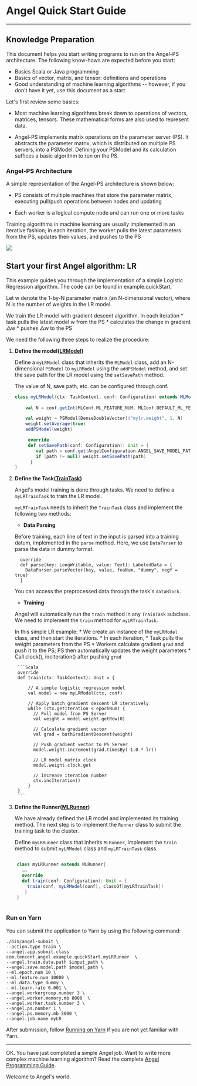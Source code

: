 # Angel Quick Start Guide

---

## Knowledge Preparation

This document helps you start writing programs to run on the Angel-PS architecture. The following know-hows are expected before you start:
  
* Basics Scala or Java programming
* Basics of vector, matrix, and tensor: definitions and operations
* Good understanding of machine learning algorithms -- however, if you don't have it yet, use this document as a start

Let's first review some basics:

* Most machine learning algorithms break down to operations of vectors, matrices, tensors. These mathematical forms are also used to represent data. 

* Angel-PS implements matrix operations on the parameter server (PS). It abstracts the parameter matrix, which is distributed on multiple PS servers, into a PSModel. Defining your PSModel and its calculation suffices a basic algorithm to run on the PS.
  

### Angel-PS Architecture

A simple representation of the Angel-PS architecture is shown below:

* PS consists of multiple machines that store the parameter matrix, executing pull/push operations between nodes and updating

* Each worker is a logical compute node and can run one or more tasks

Training algorithms in machine learning are usually implemented in an iterative fashion; in each iteration, the worker pulls the latest parameters from the PS, updates their values, and pushes to the PS

![](../img/brief_structure.png)


## Start your first Angel algorithm: LR

This example guides you through the implementation of a simple Logistic Regression algorithm. The code can be found in example.quickStart.

Let w denote the 1-by-N parameter matrix (an N-dimensional vector), where N is the number of weights in the LR model. 

We train the LR model with gradient descent algorithm. In each iteration
        * task pulls the latest model w from the PS
        * calculates the change in gradient △w
        * pushes △w to the PS

We need the following three steps to realize the procedure:

1. **Define the model([LRModel](../apis/MLModel.md))**

	Define a `myLRModel` class that inherits the `MLModel` class, add an N-dimensional `PSModel` to  `myLRModel` using the `addPSModel` method, and set the save path for the LR model using the `setSavePath` method.
	
	The value of N, save path, etc. can be configured through conf.
	 
	

	```Scala
	class myLRModel(ctx: TaskContext, conf: Configuration) extends MLModel(ctx){
		
		val N = conf.getInt(MLConf.ML_FEATURE_NUM, MLConf.DEFAULT_ML_FEATURE_NUM)

		val weight = PSModel[DenseDoubleVector]("mylr.weight", 1, N)
		weight.setAverage(true)
		addPSModel(weight)

		 override 
		 def setSavePath(conf: Configuration): Unit = {
			val path = conf.get(AngelConfiguration.ANGEL_SAVE_MODEL_PATH)
			if (path != null) weight.setSavePath(path)
		  ｝
	}
	```
2. **Define the Task([TrainTask](../apis/Task.md))**

	Angel's model training is done through tasks. We need to define a `myLRTrainTask` to train the LR model.

	`myLRTrainTask` needs to inherit the `TrainTask` class and implement the following two methods:

	* **Data Parsing**    

	Before training, each line of text in the input is parsed into a training datum, implemented in the `parse` method. Here, we use `DataParser` to parse the data in dummy format.

	```
	  override
	  def parse(key: LongWritable, value: Text): LabeledData = {
	    DataParser.parseVector(key, value, feaNum, "dummy", negY = true)
	  }
	```

	You can access the preprocessed data through the task's `dataBlock`.

	* **Training**

	Angel will automatically run the `train` method in any `TrainTask` subclass. We need to implement the `train` method for `myLRTrainTask`.

	In this simple LR example:
        * We create an instance of the `myLRModel` class, and then start the iterations. 
        * In each iteration, 
		* Task pulls the weight parameters from the PS
		* Workers calculate gradient `grad` and push it to the PS; PS then automatically updates the weight parameters 
		* Call clock(), incIteration() after pushing `grad` 

		```Scala
		override
		def train(ctx: TaskContext): Unit = {
			
			// A simple logistic regression model
			val model = new myLRModel(ctx, conf)
			
			// Apply batch gradient descent LR iteratively
			while (ctx.getIteration < epochNum) {
			  // Pull model from PS Server
			  val weight = model.weight.getRow(0)
			
			  // Calculate gradient vector
			  val grad = bathGradientDescent(weight)
			
			  // Push gradient vector to PS Server
			  model.weight.increment(grad.timesBy(-1.0 * lr))
			
			  // LR model matrix clock
			  model.weight.clock.get
			
			  // Increase iteration number
			  ctx.incIteration()
			}
		}
		```
  
3. **Define the Runner([MLRunner](../apis/MLRunner.md))**

	We have already defined the LR model and implemented its training method. The next step is to implement the `Runner` class to submit the training task to the cluster.

	Define `myLRRunner` class that inherits `MLRunner`, implement the `train` method to submit `myLRModel` class and `myLRTrainTask` class.

	
```Scala

	class myLRRunner extends MLRunner{
	  ……
	  override
	  def train(conf: Configuration): Unit = {
	    train(conf, myLRModel(conf), classOf[myLRTrainTask])
	   }
	}
	
```

### Run on Yarn

You can submit the application to Yarn by using the following command:

```
./bin/angel-submit \
--action.type train \
--angel.app.submit.class com.tencent.angel.example.quickStart.myLRRunner  \
--angel.train.data.path $input_path \
--angel.save.model.path $model_path \
--ml.epoch.num 10 \
--ml.feature.num 10000 \
--ml.data.type dummy \
--ml.learn.rate 0.001 \
--angel.workergroup.number 3 \
--angel.worker.memory.mb 8000  \
--angel.worker.task.number 3 \
--angel.ps.number 1 \
--angel.ps.memory.mb 5000 \
--angel.job.name myLR
```

After submission, follow [Running on Yarn](../deploy/run_on_yarn.md) if you are not yet familiar with Yarn.


----
OK. You have just completed a simple Angel job. Want to write more complex machine learning algorithm? Read the complete [Angel Programming Guide](../programmers_guide/angel_programing_guide.md). 

Welcome to Angel's world. 



